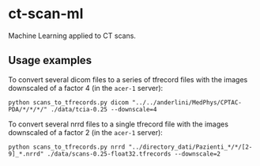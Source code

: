 # ct-scan-ml

Machine Learning applied to CT scans.

## Usage examples

To convert several dicom files to a series of tfrecord files with the images downscaled of a factor 4 (in the `acer-1` server):

    python scans_to_tfrecords.py dicom "../../anderlini/MedPhys/CPTAC-PDA/*/*/*/" ./data/tcia-0.25 --downscale=4

To convert several nrrd files to a single tfrecord file with the images downscaled of a factor 2 (in the `acer-1` server):

    python scans_to_tfrecords.py nrrd "../directory_dati/Pazienti_*/*/[2-9]_*.nrrd" ./data/scans-0.25-float32.tfrecords --downscale=2
